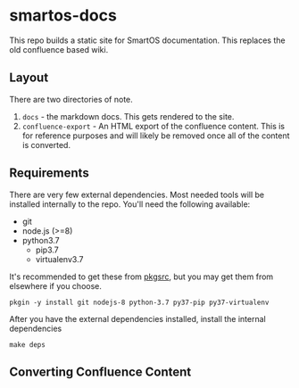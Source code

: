 # smartos-docs

This repo builds a static site for SmartOS documentation. This replaces the
old confluence based wiki.

## Layout

There are two directories of note.

1. `docs` - the markdown docs. This gets rendered to the site.
2. `confluence-export` - An HTML export of the confluence content. This is
    for reference purposes and will likely be removed once all of the
    content is converted.

## Requirements

There are very few external dependencies. Most needed tools will be installed
internally to the repo. You'll need the following available:

* git
* node.js (>=8)
* python3.7
  * pip3.7
  * virtualenv3.7

It's recommended to get these from [pkgsrc](https://pkgsrc.joyent.com), but
you may get them from elsewhere if you choose.

    pkgin -y install git nodejs-8 python-3.7 py37-pip py37-virtualenv

After you have the external dependencies installed, install the internal
dependencies

    make deps

## Converting Confluence Content


